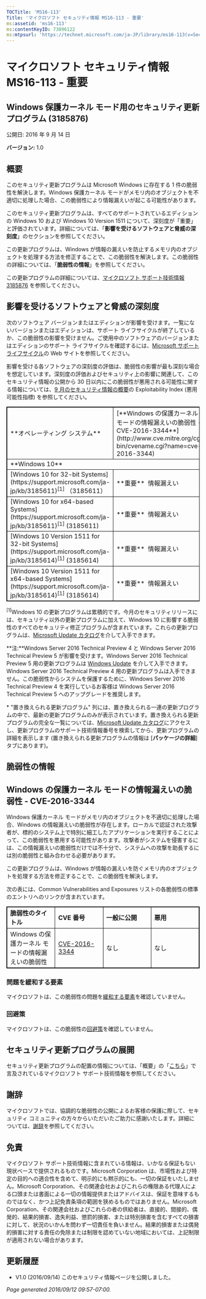 ```yaml
---
TOCTitle: 'MS16-113'
Title: 'マイクロソフト セキュリティ情報 MS16-113 - 重要'
ms:assetid: 'ms16-113'
ms:contentKeyID: 73896122
ms:mtpsurl: 'https://technet.microsoft.com/ja-JP/library/ms16-113(v=Security.10)'
---
```


マイクロソフト セキュリティ情報 MS16-113 - 重要
===============================================

Windows 保護カーネル モード用のセキュリティ更新プログラム (3185876)
-------------------------------------------------------------------

公開日: 2016 年 9 月 14 日

**バージョン:** 1.0

概要
----

<span id="sectionToggle0"></span>
このセキュリティ更新プログラムは Microsoft Windows に存在する 1 件の脆弱性を解決します。Windows 保護カーネル モードがメモリ内のオブジェクトを不適切に処理した場合、この脆弱性により情報漏えいが起こる可能性があります。

このセキュリティ更新プログラムは、すべてのサポートされているエディションの Windows 10 および Windows 10 Version 1511 について、深刻度が「重要」と評価されています。詳細については、「**影響を受けるソフトウェアと脅威の深刻度**」のセクションを参照してください。

この更新プログラムは、Windows が情報の漏えいを防止するメモリ内のオブジェクトを処理する方法を修正することで、この脆弱性を解決します。この脆弱性の詳細については、「**脆弱性の情報**」を参照してください。

<span id="KBArticle"></span>
この更新プログラムの詳細については、[マイクロソフト サポート技術情報 3185876](https://support.microsoft.com/ja-jp/kb/3185876) を参照してください。

影響を受けるソフトウェアと脅威の深刻度
--------------------------------------

<span id="sectionToggle1"></span>
次のソフトウェア バージョンまたはエディションが影響を受けます。一覧にないバージョンまたはエディションは、サポート ライフサイクルが終了しているか、この脆弱性の影響を受けません。ご使用中のソフトウェアのバージョンまたはエディションのサポート ライフサイクルを確認するには、[Microsoft サポート ライフサイクル](http://go.microsoft.com/fwlink/?linkid=21742)の Web サイトを参照してください。

影響を受ける各ソフトウェアの深刻度の評価は、脆弱性の影響が最も深刻な場合を想定しています。深刻度の評価およびセキュリティ上の影響に関連して、このセキュリティ情報の公開から 30 日以内にこの脆弱性が悪用される可能性に関する情報については、[9 月のセキュリティ情報の概要](https://technet.microsoft.com/ja-jp/library/security/ms16-sep)の Exploitability Index (悪用可能性指標) を参照してください。

 
<table style="border:1px solid black;">
<tr>
<td style="border:1px solid black;">
**オペレーティング システム**

</td>
<td style="border:1px solid black;">
[**Windows の保護カーネル モードの情報漏えいの脆弱性 - CVE-2016-3344**](http://www.cve.mitre.org/cgi-bin/cvename.cgi?name=cve-2016-3344)

</td>
<td style="border:1px solid black;">
**置き換えられる更新プログラム\***

</td>
</tr>
<tr>
<td style="border:1px solid black;" colspan="3">
**Windows 10**

</td>
</tr>
<tr>
<td style="border:1px solid black;">
[Windows 10 for 32-bit Systems](https://support.microsoft.com/ja-jp/kb/3185611)<sup>[1]</sup>
（3185611）

</td>
<td style="border:1px solid black;">
**重要**   
情報漏えい

</td>
<td style="border:1px solid black;">
[3176492](https://support.microsoft.com/ja-jp/kb/3176492)

</td>
</tr>
<tr>
<td style="border:1px solid black;">
[Windows 10 for x64-based Systems](https://support.microsoft.com/ja-jp/kb/3185611)<sup>[1]</sup>
(3185611)

</td>
<td style="border:1px solid black;">
**重要**   
情報漏えい

</td>
<td style="border:1px solid black;">
[3176492](https://support.microsoft.com/ja-jp/kb/3176492)

</td>
</tr>
<tr>
<td style="border:1px solid black;">
[Windows 10 Version 1511 for 32-bit Systems](https://support.microsoft.com/ja-jp/kb/3185614)<sup>[1]</sup>
(3185614)

</td>
<td style="border:1px solid black;">
**重要**   
情報漏えい

</td>
<td style="border:1px solid black;">
[3176493](https://support.microsoft.com/ja-jp/kb/3176493)

</td>
</tr>
<tr>
<td style="border:1px solid black;">
[Windows 10 Version 1511 for x64-based Systems](https://support.microsoft.com/ja-jp/kb/3185614)<sup>[1]</sup>
(3185614)

</td>
<td style="border:1px solid black;">
**重要**   
情報漏えい

</td>
<td style="border:1px solid black;">
[3176493](https://support.microsoft.com/ja-jp/kb/3176493)

</td>
</tr>
</table>
 
<sup>[1]</sup>Windows 10 の更新プログラムは累積的です。今月のセキュリティリリースには、セキュリティ以外の更新プログラムに加えて、Windows 10 に影響する脆弱性のすべてのセキュリティ修正プログラムが含まれています。これらの更新プログラムは、[Microsoft Update カタログ](http://catalog.update.microsoft.com/v7/site/home.aspx)を介して入手できます。

**注:**Windows Server 2016 Technical Preview 4 と Windows Server 2016 Technical Preview 5 が影響を受けます。Windows Server 2016 Technical Preview 5 用の更新プログラムは [Windows Update](http://go.microsoft.com/fwlink/?linkid=21130) を介して入手できます。Windows Server 2016 Technical Preview 4 用の更新プログラムは入手できません。この脆弱性からシステムを保護するために、Windows Server 2016 Technical Preview 4 を実行しているお客様は Windows Server 2016 Technical Preview 5 へのアップグレードを推奨します。

\* "置き換えられる更新プログラム" 列には、置き換えられる一連の更新プログラムの中で、最新の更新プログラムのみが表示されています。置き換えられる更新プログラムの完全な一覧については、[Microsoft Update カタログ](http://catalog.update.microsoft.com/v7/site/home.aspx)にアクセスし、更新プログラムのサポート技術情報番号を検索してから、更新プログラムの詳細を表示します (置き換えられる更新プログラムの情報は \[**パッケージの詳細**\] タブにあります)。

脆弱性の情報
------------

<span id="sectionToggle2"></span>
Windows の保護カーネル モードの情報漏えいの脆弱性 - CVE-2016-3344
-----------------------------------------------------------------

Windows 保護カーネル モードがメモリ内のオブジェクトを不適切に処理した場合、Windows の情報漏えいの脆弱性が存在します。ローカルで認証された攻撃者が、標的のシステム上で特別に細工したアプリケーションを実行することによって、この脆弱性を悪用する可能性があります。攻撃者がシステムを侵害するには、この情報漏えいの脆弱性だけでは不十分で、システムへの攻撃を助長するには別の脆弱性と組み合わせる必要があります。

この更新プログラムは、Windows が情報の漏えいを防ぐメモリ内のオブジェクトを処理する方法を修正することで、この脆弱性を解決します。

次の表には、Common Vulnerabilities and Exposures リストの各脆弱性の標準のエントリへのリンクが含まれています。

 
<table style="border:1px solid black;">
<colgroup>
<col width="25%" />
<col width="25%" />
<col width="25%" />
<col width="25%" />
</colgroup>
<tbody>
<tr class="odd">
<td style="border:1px solid black;"><strong>脆弱性のタイトル</strong></td>
<td style="border:1px solid black;"><strong>CVE 番号</strong></td>
<td style="border:1px solid black;"><strong>一般に公開</strong></td>
<td style="border:1px solid black;"><strong>悪用</strong></td>
</tr>
<tr class="even">
<td style="border:1px solid black;">Windows の保護カーネル モードの情報漏えいの脆弱性</td>
<td style="border:1px solid black;"><a href="http://www.cve.mitre.org/cgi-bin/cvename.cgi?name=cve-2016-3344">CVE-2016-3344</a></td>
<td style="border:1px solid black;">なし</td>
<td style="border:1px solid black;">なし</td>
</tr>
</tbody>
</table>
  
### 問題を緩和する要素
  
マイクロソフトは、この脆弱性の問題を[緩和する要素](https://technet.microsoft.com/ja-jp/library/security/dn848375.aspx)を確認していません。
  
### 回避策
  
マイクロソフトは、この脆弱性の[回避策](https://technet.microsoft.com/ja-jp/library/security/dn848375.aspx)を確認していません。
  
セキュリティ更新プログラムの展開  
--------------------------------
  
<span id="sectionToggle3"></span>
セキュリティ更新プログラムの配置の情報については、「概要」の「[こちら](#kbarticle)」で言及されているマイクロソフト サポート技術情報を参照してください。
  
謝辞  
----
  
<span id="sectionToggle4"></span>
マイクロソフトでは、協調的な脆弱性の公開によるお客様の保護に際して、セキュリティ コミュニティの方々からいただいたご助力に感謝いたします。詳細については、[謝辞](https://technet.microsoft.com/ja-jp/library/security/mt674627.aspx)を参照してください。
  
免責  
----
  
<span id="sectionToggle5"></span>
マイクロソフト サポート技術情報に含まれている情報は、いかなる保証もない現状ベースで提供されるものです。Microsoft Corporation は、市場性および特定の目的への適合性を含めて、明示的にも黙示的にも、一切の保証をいたしません。Microsoft Corporation、その関連会社およびこれらの権限ある代理人による口頭または書面による一切の情報提供またはアドバイスは、保証を意味するものではなく、かつ上記免責条項の範囲を狭めるものではありません。Microsoft Corporation、その関連会社およびこれらの者の供給者は、直接的、間接的、偶発的、結果的損害、逸失利益、懲罰的損害、または特別損害を含むすべての損害に対して、状況のいかんを問わず一切責任を負いません。結果的損害または偶発的損害に対する責任の免除または制限を認めていない地域においては、上記制限が適用されない場合があります。
  
更新履歴  
--------
  
<span id="sectionToggle6"></span>
-   V1.0 (2016/09/14) このセキュリティ情報ページを公開しました。
  
*Page generated 2016/09/12 09:57-07:00.*

